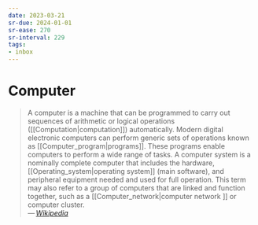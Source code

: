 ```yaml
---
date: 2023-03-21
sr-due: 2024-01-01
sr-ease: 270
sr-interval: 229
tags:
- inbox
---
```


# Computer

> A computer is a machine that can be programmed to carry out sequences of
> arithmetic or logical operations ([[Computation|computation]]) automatically.
> Modern digital electronic computers can perform generic sets of operations
> known as [[Computer_program|programs]]. These programs enable computers to
> perform a wide range of tasks. A computer system is a nominally complete
> computer that includes the hardware, [[Operating_system|operating system]]
> (main software), and peripheral equipment needed and used for full operation.
> This term may also refer to a group of computers that are linked and function
> together, such as a [[Computer_network|computer network ]] or computer
> cluster.\
> — <cite>[Wikipedia](https://en.wikipedia.org/wiki/Computer)</cite>

